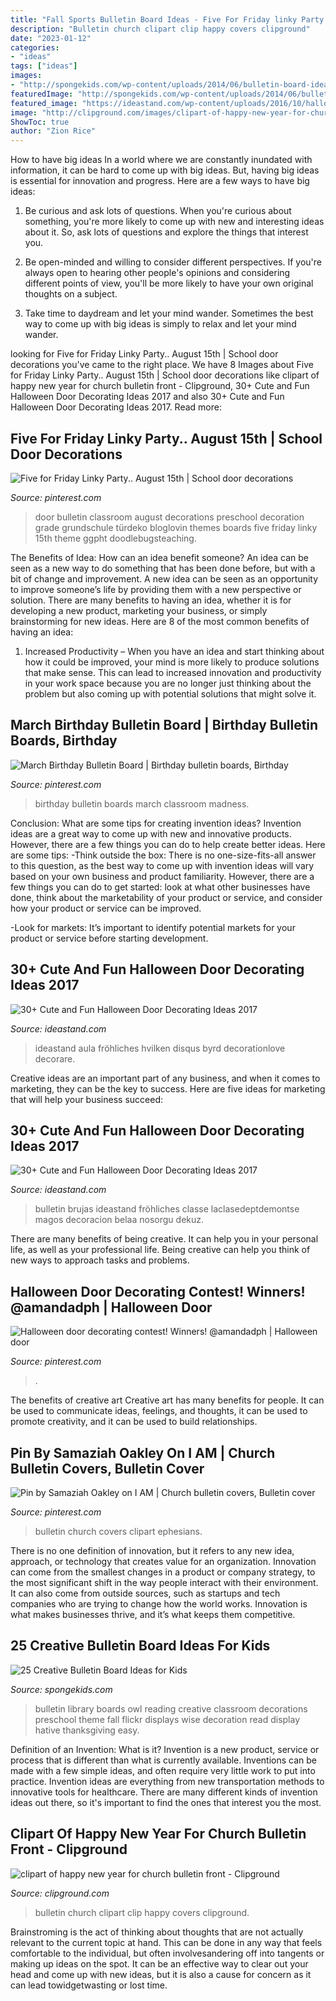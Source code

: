 ```yaml
---
title: "Fall Sports Bulletin Board Ideas - Five For Friday linky Party.. August 15th"
description: "Bulletin church clipart clip happy covers clipground"
date: "2023-01-12"
categories:
- "ideas"
tags: ["ideas"]
images:
- "http://spongekids.com/wp-content/uploads/2014/06/bulletin-board-ideas/23-owl-library-bulletin-board.jpg"
featuredImage: "http://spongekids.com/wp-content/uploads/2014/06/bulletin-board-ideas/23-owl-library-bulletin-board.jpg"
featured_image: "https://ideastand.com/wp-content/uploads/2016/10/halloween-door/23-halloween-door-decoration.jpg"
image: "http://clipground.com/images/clipart-of-happy-new-year-for-church-bulletin-front-9.jpg"
ShowToc: true
author: "Zion Rice"
---
```



How to have big ideas
In a world where we are constantly inundated with information, it can be hard to come up with big ideas. But, having big ideas is essential for innovation and progress. Here are a few ways to have big ideas:
1) Be curious and ask lots of questions. When you're curious about something, you're more likely to come up with new and interesting ideas about it. So, ask lots of questions and explore the things that interest you.

2) Be open-minded and willing to consider different perspectives. If you're always open to hearing other people's opinions and considering different points of view, you'll be more likely to have your own original thoughts on a subject.

3) Take time to daydream and let your mind wander. Sometimes the best way to come up with big ideas is simply to relax and let your mind wander.

	

		
looking for Five for Friday Linky Party.. August 15th | School door decorations you've came to the right place. We have 8 Images about Five for Friday Linky Party.. August 15th | School door decorations like clipart of happy new year for church bulletin front - Clipground, 30+ Cute and Fun Halloween Door Decorating Ideas 2017 and also 30+ Cute and Fun Halloween Door Decorating Ideas 2017. Read more:
		
    
## Five For Friday Linky Party.. August 15th | School Door Decorations

<img loading=lazy src="https://i.pinimg.com/736x/1b/98/e1/1b98e1a458691e71bbf5d1561b9e6ee9--door-bulletin-boards-school-door-decorations.jpg" onerror="this.onerror=null;this.src='https://tse2.mm.bing.net/th?id=OIP.x1uvpeF84NUY2dhF9b8Y4QAAAA&amp;pid=15.1';" alt="Five for Friday Linky Party.. August 15th | School door decorations">

_Source: pinterest.com_

>door bulletin classroom august decorations preschool decoration grade grundschule türdeko bloglovin themes boards five friday linky 15th theme ggpht doodlebugsteaching. 

	

The Benefits of Idea: How can an idea benefit someone?
An idea can be seen as a new way to do something that has been done before, but with a bit of change and improvement. A new idea can be seen as an opportunity to improve someone’s life by providing them with a new perspective or solution. There are many benefits to having an idea, whether it is for developing a new product, marketing your business, or simply brainstorming for new ideas. Here are 8 of the most common benefits of having an idea: 
1. Increased Productivity – When you have an idea and start thinking about how it could be improved, your mind is more likely to produce solutions that make sense. This can lead to increased innovation and productivity in your work space because you are no longer just thinking about the problem but also coming up with potential solutions that might solve it. 

    
## March Birthday Bulletin Board | Birthday Bulletin Boards, Birthday

<img loading=lazy src="https://i.pinimg.com/736x/59/42/e2/5942e2643d055df5e5928065e9eba5fe--birthday-bulletin-boards-birthday-board.jpg" onerror="this.onerror=null;this.src='https://tse1.mm.bing.net/th?id=OIP.JcQlpG60olYAZGibB-Ed2AHaFi&amp;pid=15.1';" alt="March Birthday Bulletin Board | Birthday bulletin boards, Birthday">

_Source: pinterest.com_

>birthday bulletin boards march classroom madness. 

	

Conclusion: What are some tips for creating invention ideas?
Invention ideas are a great way to come up with new and innovative products. However, there are a few things you can do to help create better ideas. Here are some tips:
-Think outside the box: There is no one-size-fits-all answer to this question, as the best way to come up with invention ideas will vary based on your own business and product familiarity. However, there are a few things you can do to get started: look at what other businesses have done, think about the marketability of your product or service, and consider how your product or service can be improved.

-Look for markets: It’s important to identify potential markets for your product or service before starting development.

    
## 30+ Cute And Fun Halloween Door Decorating Ideas 2017

<img loading=lazy src="https://ideastand.com/wp-content/uploads/2016/10/halloween-door/23-halloween-door-decoration.jpg" onerror="this.onerror=null;this.src='https://tse3.mm.bing.net/th?id=OIP.fyeNYSSLEMsCYr0OQGMGegHaJ4&amp;pid=15.1';" alt="30+ Cute and Fun Halloween Door Decorating Ideas 2017">

_Source: ideastand.com_

>ideastand aula fröhliches hvilken disqus byrd decorationlove decorare. 

	

Creative ideas are an important part of any business, and when it comes to marketing, they can be the key to success. Here are five ideas for marketing that will help your business succeed: 

    
## 30+ Cute And Fun Halloween Door Decorating Ideas 2017

<img loading=lazy src="https://ideastand.com/wp-content/uploads/2016/10/halloween-door/19-halloween-door-decoration.jpg" onerror="this.onerror=null;this.src='https://tse3.mm.bing.net/th?id=OIP.NQni_v5c-X2WJr83ku8b6AHaLl&amp;pid=15.1';" alt="30+ Cute and Fun Halloween Door Decorating Ideas 2017">

_Source: ideastand.com_

>bulletin brujas ideastand fröhliches classe laclasedeptdemontse magos decoracion belaa nosorgu dekuz. 

	

There are many benefits of being creative. It can help you in your personal life, as well as your professional life. Being creative can help you think of new ways to approach tasks and problems.

    
## Halloween Door Decorating Contest! Winners! @amandadph | Halloween Door

<img loading=lazy src="https://i.pinimg.com/736x/6c/40/f0/6c40f0e6226647c2443b30554b29f0a9--halloween-door-mad-scientists.jpg" onerror="this.onerror=null;this.src='https://tse4.mm.bing.net/th?id=OIP.Ei45aM_sip_mqAY-b3o8RQHaJ3&amp;pid=15.1';" alt="Halloween door decorating contest! Winners! @amandadph | Halloween door">

_Source: pinterest.com_

>. 

	

The benefits of creative art
Creative art has many benefits for people. It can be used to communicate ideas, feelings, and thoughts, it can be used to promote creativity, and it can be used to build relationships.

    
## Pin By Samaziah Oakley On I AM | Church Bulletin Covers, Bulletin Cover

<img loading=lazy src="https://i.pinimg.com/736x/10/06/4b/10064bda8b11504ede9bc11b919c00cf--clipart-ephesians-.jpg" onerror="this.onerror=null;this.src='https://tse3.mm.bing.net/th?id=OIP.wFvkCHRLtS2hqNvXChpjrgHaLR&amp;pid=15.1';" alt="Pin by Samaziah Oakley on I AM | Church bulletin covers, Bulletin cover">

_Source: pinterest.com_

>bulletin church covers clipart ephesians. 

	

There is no one definition of innovation, but it refers to any new idea, approach, or technology that creates value for an organization. Innovation can come from the smallest changes in a product or company strategy, to the most significant shift in the way people interact with their environment. It can also come from outside sources, such as startups and tech companies who are trying to change how the world works. Innovation is what makes businesses thrive, and it’s what keeps them competitive.

    
## 25 Creative Bulletin Board Ideas For Kids

<img loading=lazy src="http://spongekids.com/wp-content/uploads/2014/06/bulletin-board-ideas/23-owl-library-bulletin-board.jpg" onerror="this.onerror=null;this.src='https://tse4.mm.bing.net/th?id=OIP.M9SlDe-S2bWi0BWbTy1sswHaJ4&amp;pid=15.1';" alt="25 Creative Bulletin Board Ideas for Kids">

_Source: spongekids.com_

>bulletin library boards owl reading creative classroom decorations preschool theme fall flickr displays wise decoration read display hative thanksgiving easy. 

	

Definition of an Invention: What is it?
Invention is a new product, service or process that is different than what is currently available. Inventions can be made with a few simple ideas, and often require very little work to put into practice. Invention ideas are everything from new transportation methods to innovative tools for healthcare. There are many different kinds of invention ideas out there, so it's important to find the ones that interest you the most.

    
## Clipart Of Happy New Year For Church Bulletin Front - Clipground

<img loading=lazy src="http://clipground.com/images/clipart-of-happy-new-year-for-church-bulletin-front-9.jpg" onerror="this.onerror=null;this.src='https://tse2.mm.bing.net/th?id=OIP.dephuWObCvs2LUW3o5UazQHaLR&amp;pid=15.1';" alt="clipart of happy new year for church bulletin front - Clipground">

_Source: clipground.com_

>bulletin church clipart clip happy covers clipground. 

	

Brainstroming is the act of thinking about thoughts that are not actually relevant to the current topic at hand. This can be done in any way that feels comfortable to the individual, but often involvesandering off into tangents or making up ideas on the spot. It can be an effective way to clear out your head and come up with new ideas, but it is also a cause for concern as it can lead towidgetwasting or lost time.

